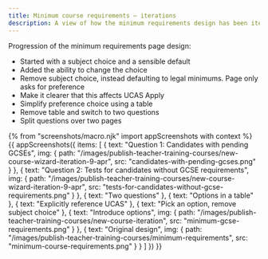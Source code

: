 ```yaml
---
title: Minimum course requirements – iterations
description: A view of how the minimum requirements design has been iterated since December.
---
```

Progression of the minimum requirements page design:

* Started with a subject choice and a sensible default
* Added the ability to change the choice
* Remove subject choice, instead defaulting to legal minimums. Page only asks for preference
* Make it clearer that this affects UCAS Apply
* Simplify preference choice using a table
* Remove table and switch to two questions
* Split questions over two pages

{% from "screenshots/macro.njk" import appScreenshots with context %}
{{ appScreenshots({
  items: [
    {
      text: "Question 1: Candidates with pending GCSEs",
      img: {
        path: "/images/publish-teacher-training-courses/new-course-wizard-iteration-9-apr",
        src: "candidates-with-pending-gcses.png"
      }
    },
    {
      text: "Question 2: Tests for candidates without GCSE requirements",
      img: {
        path: "/images/publish-teacher-training-courses/new-course-wizard-iteration-9-apr",
        src: "tests-for-candidates-without-gcse-requirements.png"
      }
    },
    { text: "Two questions" },
    { text: "Options in a table" },
    { text: "Explicitly reference UCAS" },
    { text: "Pick an option, remove subject choice" },
    {
      text: "Introduce options",
      img: {
        path: "/images/publish-teacher-training-courses/new-course-iteration",
        src: "minimum-gcse-requirements.png"
      }
    },
    {
      text: "Original design",
      img: {
        path: "/images/publish-teacher-training-courses/minimum-requirements",
        src: "minimum-course-requirements.png"
      }
    }
  ]
}) }}
